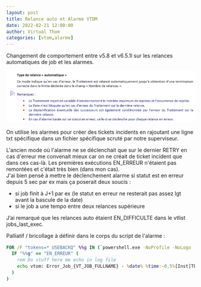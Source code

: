 ```yaml
---
layout: post
title: Relance auto et Alarme VTOM
date: 2022-02-21 12:00:00
author: Virtual Thom
categories: [vtom,alarme]
---
```

Changement de comportement entre v5.8 et v6.5.1l sur les relances automatiques de job et les alarmes.  

![Documentation VTOM - alarmes](/wp-content/uploads/relance_auto_alarme.png)  

On utilise les alarmes pour créer des tickets incidents en rajoutant une ligne txt spécifique dans un fichier spécifique scruté par notre superviseur.  

L'ancien mode où l'alarme ne se déclenchait que sur le dernier RETRY en cas d'erreur me convenait mieux car on ne créait de ticket incident que dans ces cas-là. Les premières exécutions EN_ERREUR n'étaient pas remontées et c'était très bien (dans mon cas).  
J'ai bien pensé à mettre le déclenchement alarme si statut est en erreur depuis 5 sec par ex mais ça poserait deux soucis :  
 * si job finit à J+1 par ex (le statut en erreur ne resterait pas assez lgt avant la bascule de la date)
 * si le job a une tempo entre deux relances supérieure


J’ai remarqué que les relances auto étaient EN_DIFFICULTE dans le vtlist jobs_last_exec.  

Palliatif / bricollage à définir dans le corps du script de l'alarme :  
```cmd
FOR /F "tokens=* USEBACKQ" %%g IN (`powershell.exe -NoProfile -NoLogo -Command "( (vtlist jobs_last_exec -v -f {VT_JOB_FULLNAME}) -split '\s+')[3]"`) DO (
  IF "%%g" == "EN_ERREUR" (
    rem Do stuff here me echo in log file
    echo vtom: Error_Job_{VT_JOB_FULLNAME} - %date% %time:~0,5%[Inst]TECH[Inst] [Detail]  [Detail] [Sev]2[Sev] >> D:\VTOM\vtom_err.log
  )
)

```

